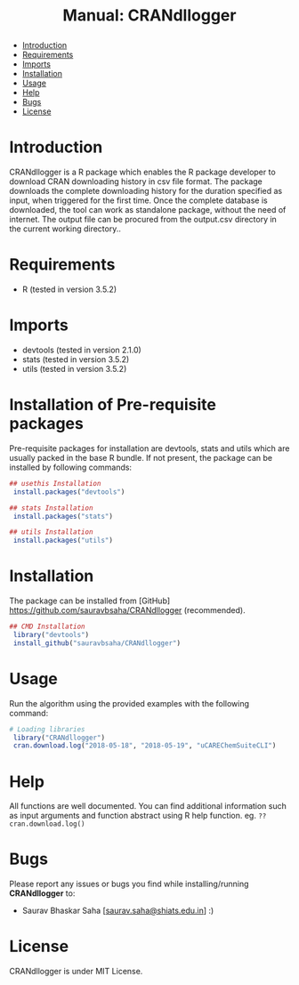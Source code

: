 <h1><p align="center">
Manual: CRANdllogger
</p></h1>

-   [Introduction](#introduction)
-   [Requirements](#requirements)
-   [Imports](#imports)
-   [Installation](#installation)
-   [Usage](#usage)
-   [Help](#help)
-   [Bugs](#bugs)
-   [License](#license)

Introduction
============
<p>CRANdllogger is a R package which enables the R package developer to download CRAN downloading history in csv file format. The package downloads the complete downloading history for the duration specified as input, when triggered for the first time. Once the complete database is downloaded, the tool can work as standalone package, without the need of internet. The output file can be procured from the output.csv directory in the current working directory..</p>

Requirements
============
-   R (tested in version 3.5.2)

Imports
============
-	devtools (tested in version 2.1.0)
-   stats (tested in version 3.5.2)
-   utils (tested in version 3.5.2)

Installation of Pre-requisite packages
============
Pre-requisite packages for installation are devtools, stats and utils which are usually packed in the base R bundle. If not present, the package can be installed by following commands:

```R
## usethis Installation
 install.packages("devtools")
```

```R
## stats Installation
 install.packages("stats")
```

```R
## utils Installation
 install.packages("utils")
```

Installation
============
The package can be installed from [GitHub] https://github.com/sauravbsaha/CRANdllogger (recommended). 

```R
## CMD Installation
 library("devtools")
 install_github("sauravbsaha/CRANdllogger")
```

Usage
=====
Run the algorithm using the provided examples with the following command:

```R
# Loading libraries
 library("CRANdllogger")
 cran.download.log("2018-05-18", "2018-05-19", "uCAREChemSuiteCLI")
```
 
Help
============
All functions are well documented. You can find additional information such as input arguments and function abstract using R help function. eg. `??cran.download.log()`

Bugs
===========
Please report any issues or bugs you find while installing/running **CRANdllogger** to:
-   Saurav Bhaskar Saha [<saurav.saha@shiats.edu.in>] :)

License
============
CRANdllogger is under MIT License.
